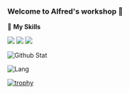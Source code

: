 ### Welcome to Alfred's workshop 👋

🌟 **My Skills**

![](https://img.shields.io/badge/-C%2B%2B-3f7fbd?logo=C%2B%2B&logoColor=fff)
![](https://img.shields.io/badge/-Python-3f7fbd?logo=Python&logoColor=fff)
![](https://img.shields.io/badge/-Computer_Vision-3f7fbd?logo=Pandas&logoColor=fff)

![Github Stat](https://github-readme-stats.vercel.app/api?username=alfredxiangwu&hide_border=true&show_icons=true&include_all_commits=true&count_private=true)

![Lang](https://github-readme-stats.vercel.app/api/top-langs/?username=alfredxiangwu&layout=compact&hide_border=true)

[![trophy](https://github-profile-trophy.vercel.app/?username=AlfredXiangWu&theme=dracula&row=2&column=3)](https://github.com/ryo-ma/github-profile-trophy)
